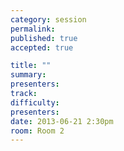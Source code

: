 ```yaml
---
category: session
permalink:
published: true
accepted: true

title: ""
summary:
presenters:
track:
difficulty:
presenters: 
date: 2013-06-21 2:30pm
room: Room 2
---
```


